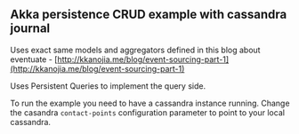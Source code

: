 ## Akka persistence CRUD example with cassandra journal

Uses exact same models and aggregators defined in this blog about eventuate - [http://kkanojia.me/blog/event-sourcing-part-1](http://kkanojia.me/blog/event-sourcing-part-1)

Uses Persistent Queries to implement the query side.

To run the example you need to have a cassandra instance running. 
Change the casandra `contact-points` configuration parameter to point to your local cassandra. 






